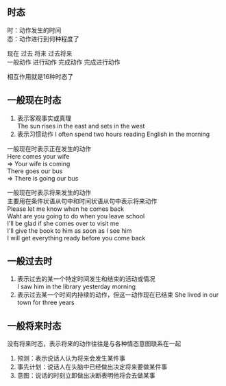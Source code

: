 ## 时态
时：动作发生的时间  
态：动作进行到何种程度了  

现在 过去 将来 过去将来  
一般动作 进行动作 完成动作 完成进行动作  

相互作用就是16种时态了  

## 一般现在时态
1. 表示客观事实或真理  
The sun rises in the east and sets in the west  
2. 表示习惯动作
I often spend two hours reading English in the morning  

一般现在时表示正在发生的动作  
Here comes your wife  
=> Your wife is coming  
There goes our bus  
=> There is going our bus

一般现在时表示将来发生的动作  
主要用在条件状语从句中和时间状语从句中表示将来动作  
Please let me know when he comes back  
Waht are you going to do when you leave school  
I'll be glad if she comes over to visit me  
I'll give the book to him as soon as I see him  
I will get everything ready before you come back  

## 一般过去时
1. 表示过去的某一个特定时间发生和结束的活动或情况  
I saw him in the library yesterday morning  
2. 表示过去某一个时间内持续的动作，但这一动作现在已结束
She lived in our town for three years

## 一般将来时态
没有将来时态，表示将来的动作往往是与各种情态意图联系在一起  
1. 预测：表示说话人认为将来会发生某件事  
2. 事先计划：说话人在头脑中已经做出决定将来要做某件事  
3. 意图：说话的时刻立即做出决断表明他将会去做某事  







